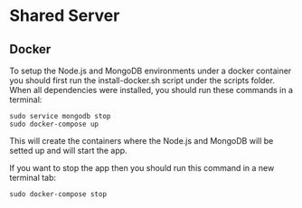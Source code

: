 # Shared Server

## Docker
To setup the Node.js and MongoDB environments under a docker container you should first run the install-docker.sh script under the scripts folder. When all dependencies were installed, you should run these commands in a terminal:

```
sudo service mongodb stop
sudo docker-compose up
```

This will create the containers where the Node.js and MongoDB will be setted up and will start the app.

If you want to stop the app then you should run this command in a new terminal tab:

```
sudo docker-compose stop
```

